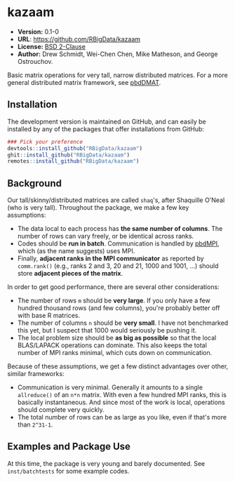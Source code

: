 # kazaam

* **Version:** 0.1-0
* **URL**: https://github.com/RBigData/kazaam
* **License:** [BSD 2-Clause](http://opensource.org/licenses/BSD-2-Clause)
* **Author:** Drew Schmidt, Wei-Chen Chen, Mike Matheson, and George Ostrouchov.

Basic matrix operations for very tall, narrow distributed matrices.  For a more general distributed matrix framework, see [pbdDMAT](https://cran.r-project.org/package=pbdDMAT).



## Installation

<!-- You can install the stable version from CRAN using the usual `install.packages()`:

```r
install.packages("kazaam")
``` -->

The development version is maintained on GitHub, and can easily be installed by any of the packages that offer installations from GitHub:

```r
### Pick your preference
devtools::install_github("RBigData/kazaam")
ghit::install_github("RBigData/kazaam")
remotes::install_github("RBigData/kazaam")
```



## Background

Our tall/skinny/distributed matrices are called `shaq`'s, after Shaquille O'Neal (who is very tall).  Throughout the package, we make a few key assumptions:
* The data local to each process has **the same number of columns**.  The number of rows can vary freely, or be identical across ranks.
* Codes should be **run in batch**.  Communication is handled by [pbdMPI](https://cran.r-project.org/package=pbdMPI), which (as the name suggests) uses MPI.
* Finally, **adjacent ranks in the MPI communicator** as reported by `comm.rank()` (e.g., ranks 2 and 3, 20 and 21, 1000 and 1001, ...) should store **adjacent pieces of the matrix**.

In order to get good performance, there are several other considerations:

* The number of rows `m` should be **very large**.  If you only have a few hundred thousand rows (and few columns), you're probably better off with base R matrices.
* The number of columns `n` should be **very small**.  I have not benchmarked this yet, but I suspect that 1000 would seriously be pushing it.
* The local problem size should be **as big as possible** so that the local BLAS/LAPACK operations can dominate.  This also keeps the total number of MPI ranks minimal, which cuts down on communication.

Because of these assumptions, we get a few distinct advantages over other, similar frameworks:
* Communication is very minimal.  Generally it amounts to a single `allreduce()` of an `n*n` matrix.  With even a few hundred MPI ranks, this is basically instantaneous.  And since most of the work is local, operations should complete very quickly.
* The total number of rows can be as large as you like, even if that's more than `2^31-1`.



## Examples and Package Use

At this time, the package is very young and barely documented.  See `inst/batchtests` for some example codes.
